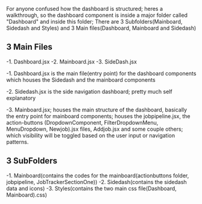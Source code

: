 For anyone confused how the dashboard is structured; heres a walkthrough, so the dashboard component is inside a major folder called "Dashboard" and inside this folder; There are 3 Subfolders(Mainboard, Sidedash and Styles) and 3 Main files(Dashboard, Mainboard and Sidedash)

## 3 Main Files

-1. Dashboard.jsx
-2. Mainboard.jsx
-3. SideDash.jsx

-1. Dashboard.jsx is the main file(entry point) for the dashboard components which houses the Sidedash and the mainboard components

-2. Sidedash.jsx is the side navigation dashboard; pretty much self explanatory

-3. Mainboard.jsx; houses the main structure of the dashboard, basically the entry point for mainboard components; houses the jobpipeline.jsx, the action-buttons (DropdownComponent, FilterDropdownMenu, MenuDropdown, Newjob).jsx files, Addjob.jsx and some couple others; which visibility will be toggled based on the user input or navigation patterns.

## 3 SubFolders

-1. Mainboard(contains the codes for the mainboard(actionbuttons folder, jobpipeline, JobTrackerSectionOne))
-2. Sidedash(contains the sidedash data and icons)
-3. Styles(contains the two main css file(Dashboard, Mainboard).css)
